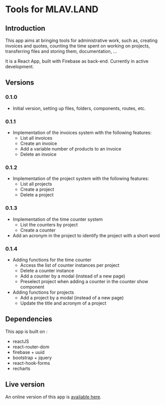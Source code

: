 # Tools for MLAV.LAND

## Introduction

This app aims at bringing tools for administrative work, such as, creating invoices and quotes, counting the time spent on working on projects, transferring files and storing them, documentation, ...

It is a React App, built with Firebase as back-end. Currently in active development. 

## Versions
### 0.1.0
- Initial version, setting up files, folders, components, routes, etc.

### 0.1.1
- Implementation of the invoices system with the following features:
	- List all invoices
	- Create an invoice
	- Add a variable number of products to an invoice
	- Delete an invoice

### 0.1.2
- Implementation of the project system with the following features:
	- List all projects
	- Create a project
	- Delete a project

### 0.1.3
- Implementation of the time counter system
	- List the counters by project
	- Create a counter
- Add an acronym in the project to identify the project with a short word

### 0.1.4
- Adding functions for the time counter
	- Access the list of counter instances per project
	- Delete a counter instance
	- Add a counter by a modal (instead of a new page)
	- Preselect project when adding a counter in the counter show component
- Adding functions for projects
	- Add a project by a modal (instead of a new page)
	- Update the title and acronym of a project

## Dependencies

This app is built on :
- reactJS
- react-router-dom
- firebase + uuid
- bootstrap + jquery
- react-hook-forms
- recharts


## Live version

An online version of this app is [available here](https://tools.mlav.land/).